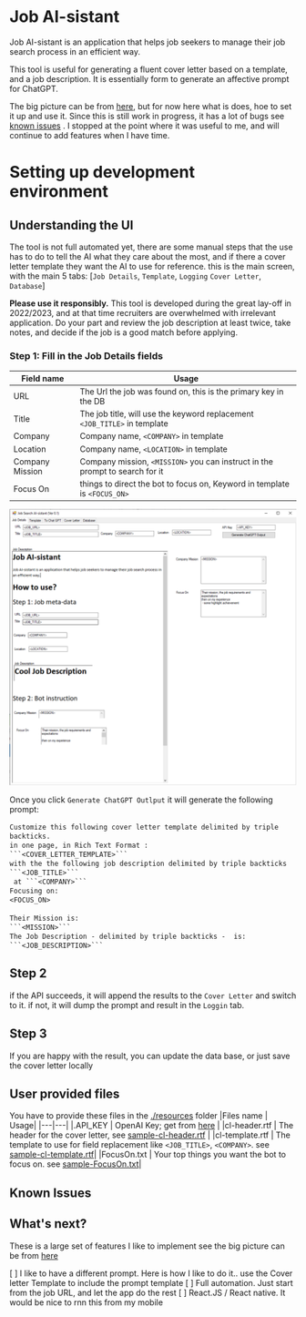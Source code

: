 # Job AI-sistant
Job AI-sistant is an application that helps job seekers to manage their job search process in an efficient way. 

This tool is useful for generating a fluent cover letter based on a template, and a job description. It is essentially form to generate an affective prompt for ChatGPT.

The big picture can be from [here](./docs/PR.md), but for now here what is does, hoe to set it up and use it.
Since this is still work in progress, it has a lot of bugs see [known issues](#Known-Issues) . I stopped at the point where it was useful to me, and will continue to add features when I have time.

# Setting up development environment

## Understanding the UI

The tool is not full automated yet, there are some manual steps that the use has to do to tell the AI what they care about the most, and 
if there a cover letter template they want the AI to use for reference. this is the main screen, with the main 5 tabs: [`Job Details`, `Template`, `Logging` `Cover Letter`, `Database`]

**Please use it responsibly.** This tool is developed during the great lay-off in 2022/2023, and at that time recruiters are overwhelmed with irrelevant application. 
Do your part and review the job description at least twice, take notes, and decide if the job is a good match before applying.

### Step 1: Fill in the Job Details fields

| Field name | Usage |
| ---|--- |
| URL | The Url the job was found on, this is the primary key in the DB |
| Title | The job title, will use the keyword replacement `<JOB_TITLE>` in template |
| Company | Company name, `<COMPANY>` in template |
| Location | Company name, `<LOCATION>` in template |
| Company Mission | Company mission, `<MISSION>` you can instruct in the prompt to search for it |
| Focus On | things to direct the bot to focus on, Keyword in template is `<FOCUS_ON>` |

![](./docs/page01.png)

Once you click `Generate ChatGPT Outlput` it will generate the following prompt:

```
Customize this following cover letter template delimited by triple backticks.
in one page, in Rich Text Format : 
```<COVER_LETTER_TEMPLATE>```
with the the following job description delimited by triple backticks ```<JOB_TITLE>```
 at ```<COMPANY>```
Focusing on:
<FOCUS_ON>

Their Mission is:
```<MISSION>```
The Job Description - delimited by triple backticks -  is:
```<JOB_DESCRIPTION>```
```
## Step 2

if the API succeeds, it will append the results to the `Cover Letter` and switch to it. 
if not, it will dump the prompt and result in the `Loggin` tab.

## Step 3

If you are happy with the result, you can update the data base, or just save the cover letter locally

## User provided files
You have to provide these files in the [./resources](./resources) folder
|Files name | Usage|
|---|---|
|.API_KEY | OpenAI Key; get from [here](https://platform.openai.com/account/api-keys) |
|cl-header.rtf | The header for the cover letter, see [sample-cl-header.rtf](./resources/sample-cl-header.rtf) |
|cl-template.rtf | The template to use for field replacement like `<JOB_TITLE>`, `<COMPANY>`. see [sample-cl-template.rtf](./resources/sample-cl-template.rtf)|
|FocusOn.txt | Your top things you want the bot to focus on. see [sample-FocusOn.txt](./resources/sample-FocusOn.txt)|

## Known Issues

## What's next?
These is a large set of features I like to implement see the big picture can be from [here](./docs/PR.md)

[ ] I like to have a different prompt. Here is how I like to do it.. use the Cover letter Template to include the prompt template
[ ] Full automation. Just start from the job URL, and let the app do the rest
[ ] React.JS / React native. It would be nice to rnn this from my mobile
